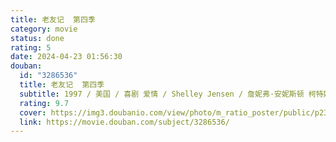 ```yaml
---
title: 老友记  第四季
category: movie
status: done
rating: 5
date: 2024-04-23 01:56:30
douban:
  id: "3286536"
  title: 老友记  第四季
  subtitle: 1997 / 美国 / 喜剧 爱情 / Shelley Jensen / 詹妮弗·安妮斯顿 柯特妮·考克斯
  rating: 9.7
  cover: https://img3.doubanio.com/view/photo/m_ratio_poster/public/p2375152053.jpg
  link: https://movie.douban.com/subject/3286536/
---
```


